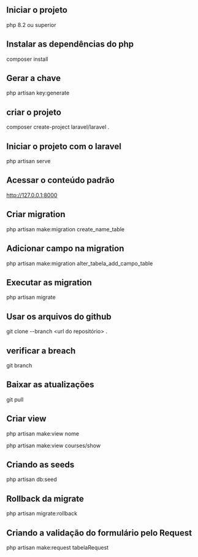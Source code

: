 ## Iniciar o projeto 

php 8.2 ou superior

## Instalar as dependências do php
composer install

## Gerar a chave
php artisan key:generate

## criar o projeto
composer create-project laravel/laravel .

## Iniciar o projeto com o laravel

php artisan serve

## Acessar o conteúdo padrão

http://127.0.0.1:8000

## Criar migration

php artisan make:migration create_name_table

## Adicionar campo na migration

php artisan make:migration alter_tabela_add_campo_table

## Executar as migration
php artisan migrate

## Usar os arquivos do github

git clone --branch <branch name> <url do repositório> .

## verificar a breach

git branch

## Baixar as atualizações

git pull

## Criar view
php artisan make:view nome

php artisan make:view courses/show

## Criando as seeds
php artisan db:seed

## Rollback da migrate
php artisan migrate:rollback

## Criando a validação do formulário pelo Request
php artisan make:request tabelaRequest





